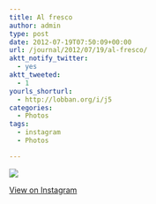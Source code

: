 ```yaml
---
title: Al fresco
author: admin
type: post
date: 2012-07-19T07:50:09+00:00
url: /journal/2012/07/19/al-fresco/
aktt_notify_twitter:
  - yes
aktt_tweeted:
  - 1
yourls_shorturl:
  - http://lobban.org/i/j5
categories:
  - Photos
tags:
  - instagram
  - Photos

---
```

![][1]

[View on Instagram][2]

 [1]: http://lobban.org/wp-content/uploads/HLIC/1e1523cf2968e75a9f896ba9063e469a.jpg
 [2]: http://instagr.am/p/NQTHKQKlpi/